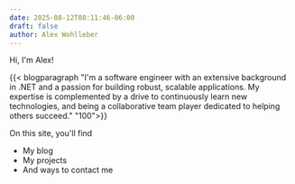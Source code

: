 ```yaml
---
date: 2025-08-12T08:11:46-06:00
draft: false
author: Alex Wohlleber
---
```


Hi, I'm Alex!

{{< blogparagraph "I'm a software engineer with an extensive background in .NET and a passion for building robust, scalable applications. My expertise is complemented by a drive to continuously learn new technologies, and being a collaborative team player dedicated to helping others succeed." "100">}}

On this site, you'll find

* My blog
* My projects
* And ways to contact me

